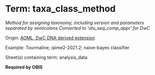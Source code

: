 # Term: taxa_class_method

*Method for assigning taxonomy, including version and parameters separated by semicolons
Converted to 'otu_seq_comp_appr' for DwC*

Origin: [AOML, DwC DNA derived extension](https://rs.gbif.org/extension/gbif/1.0/dna_derived_data_2022-02-23.xml)

Example: Tourmaline; qiime2-2021.2; naive-bayes classifier

Sheet(s) containing term: analysis_data

**Required by OBIS**